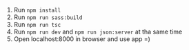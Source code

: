 1. Run `npm install`
2. Run `npm run sass:build`
3. Run `npm run tsc`
4. Run `npm run dev` and `npm run json:server` at tha same time
5. Open localhost:8000 in browser and use app =)

